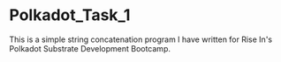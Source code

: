 # Polkadot_Task_1
This is a simple string concatenation program I have written for Rise In's Polkadot Substrate Development Bootcamp.
